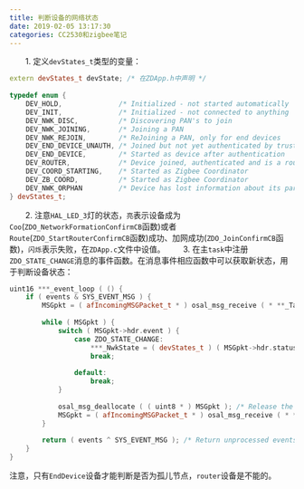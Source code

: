 ```yaml
---
title: 判断设备的网络状态
date: 2019-02-05 13:17:30
categories: CC2530和zigbee笔记
---
```

&emsp;&emsp;1. 定义`devStates_t`类型的变量：

``` cpp
extern devStates_t devState; /* 在ZDApp.h中声明 */
​
typedef enum {
    DEV_HOLD,              /* Initialized - not started automatically          */
    DEV_INIT,              /* Initialized - not connected to anything          */
    DEV_NWK_DISC,          /* Discovering PAN's to join                        */
    DEV_NWK_JOINING,       /* Joining a PAN                                    */
    DEV_NWK_REJOIN,        /* ReJoining a PAN, only for end devices            */
    DEV_END_DEVICE_UNAUTH, /* Joined but not yet authenticated by trust center */
    DEV_END_DEVICE,        /* Started as device after authentication           */
    DEV_ROUTER,            /* Device joined, authenticated and is a router     */
    DEV_COORD_STARTING,    /* Started as Zigbee Coordinator                    */
    DEV_ZB_COORD,          /* Started as Zigbee Coordinator                    */
    DEV_NWK_ORPHAN         /* Device has lost information about its parent     */
} devStates_t;
```

&emsp;&emsp;2. 注意`HAL_LED_3`灯的状态，`亮`表示设备成为`Coo`(`ZDO_NetworkFormationConfirmCB`函数)或者`Route`(`ZDO_StartRouterConfirmCB`函数)成功、加网成功(`ZDO_JoinConfirmCB`函数)，`闪烁`表示失败，在`ZDApp.c`文件中设值。
&emsp;&emsp;3. 在主`task`中注册`ZDO_STATE_CHANGE`消息的事件函数。在消息事件相应函数中可以获取新状态，用于判断设备状态：

``` cpp
uint16 ***_event_loop ( () {
    if ( events & SYS_EVENT_MSG ) {
        MSGpkt = ( afIncomingMSGPacket_t * ) osal_msg_receive ( * **_TaskID );
​
        while ( MSGpkt ) {
            switch ( MSGpkt->hdr.event ) {
                case ZDO_STATE_CHANGE:
                    ***_NwkState = ( devStates_t ) ( MSGpkt->hdr.status );
                    break;
​
                default:
                    break;
            }
​
            osal_msg_deallocate ( ( uint8 * ) MSGpkt ); /* Release the memory */
            MSGpkt = ( afIncomingMSGPacket_t * ) osal_msg_receive ( * **_TaskID ); /* Next */
        }
​
        return ( events ^ SYS_EVENT_MSG ); /* Return unprocessed events */
    }
}
```

注意，只有`EndDevice`设备才能判断是否为孤儿节点，`router`设备是不能的。